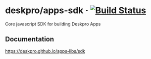 # deskpro/apps-sdk &middot; [![Build Status](https://travis-ci.org/deskpro/apps-libs.svg?branch=master)](https://travis-ci.org/deskpro/apps-libs)

Core javascript SDK for building Deskpro Apps

## Documentation

https://deskpro.github.io/apps-libs/sdk
